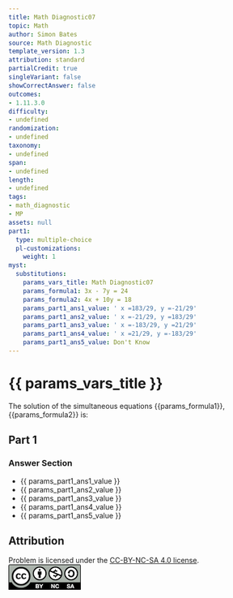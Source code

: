 ```yaml
---
title: Math Diagnostic07
topic: Math
author: Simon Bates
source: Math Diagnostic
template_version: 1.3
attribution: standard
partialCredit: true
singleVariant: false
showCorrectAnswer: false
outcomes:
- 1.11.3.0
difficulty:
- undefined
randomization:
- undefined
taxonomy:
- undefined
span:
- undefined
length:
- undefined
tags:
- math_diagnostic
- MP
assets: null
part1:
  type: multiple-choice
  pl-customizations:
    weight: 1
myst:
  substitutions:
    params_vars_title: Math Diagnostic07
    params_formula1: 3x - 7y = 24
    params_formula2: 4x + 10y = 18
    params_part1_ans1_value: ' x =183/29, y =-21/29'
    params_part1_ans2_value: ' x =-21/29, y =183/29'
    params_part1_ans3_value: ' x =-183/29, y =21/29'
    params_part1_ans4_value: ' x =21/29, y =-183/29'
    params_part1_ans5_value: Don't Know
---
```

# {{ params_vars_title }}
The solution of the simultaneous equations {{params_formula1}}, {{params_formula2}} is:

## Part 1

### Answer Section

- {{ params_part1_ans1_value }}
- {{ params_part1_ans2_value }}
- {{ params_part1_ans3_value }}
- {{ params_part1_ans4_value }}
- {{ params_part1_ans5_value }}

## Attribution

Problem is licensed under the [CC-BY-NC-SA 4.0 license](https://creativecommons.org/licenses/by-nc-sa/4.0/).<br> ![The Creative Commons 4.0 license requiring attribution-BY, non-commercial-NC, and share-alike-SA license.](https://raw.githubusercontent.com/firasm/bits/master/by-nc-sa.png)